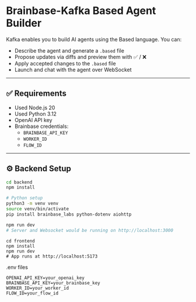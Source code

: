 # Brainbase-Kafka Based Agent Builder

Kafka enables you to build AI agents using the Based language. You can:

-   Describe the agent and generate a `.based` file
-   Propose updates via diffs and preview them with ✅ / ❌
-   Apply accepted changes to the `.based` file
-   Launch and chat with the agent over WebSocket

---

## ✅ Requirements

-   Used Node.js 20
-   Used Python 3.12
-   OpenAI API key
-   Brainbase credentials:
    -   `BRAINBASE_API_KEY`
    -   `WORKER_ID`
    -   `FLOW_ID`

---

## ⚙️ Backend Setup

```bash
cd backend
npm install

# Python setup
python3 -m venv venv
source venv/bin/activate
pip install brainbase_labs python-dotenv aiohttp

npm run dev
# Server and Websocket would be running on http://localhost:3000
```

```
cd frontend
npm install
npm run dev
# App runs at http://localhost:5173
```

.env files

```
OPENAI_API_KEY=your_openai_key
BRAINBASE_API_KEY=your_brainbase_key
WORKER_ID=your_worker_id
FLOW_ID=your_flow_id
```
